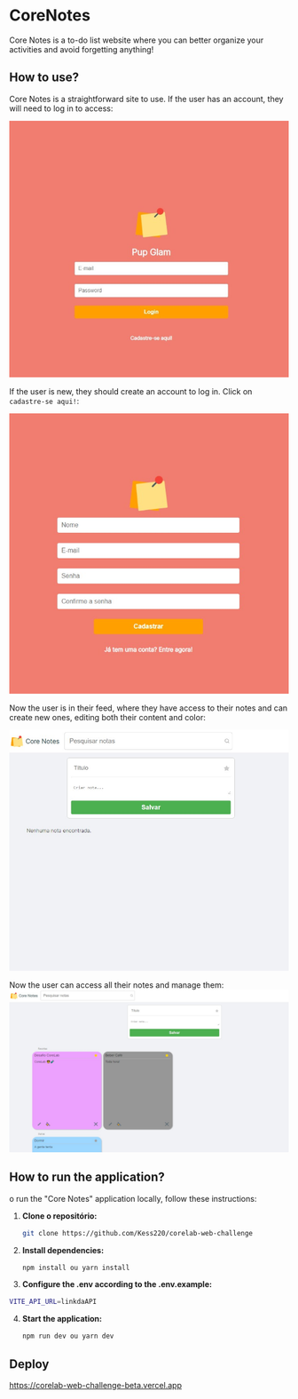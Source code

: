 # CoreNotes

Core Notes is a to-do list website where you can better organize your activities and avoid forgetting anything!

## How to use?

Core Notes is a straightforward site to use. If the user has an account, they will need to log in to access:

![Logo](./public/login.jpg)

If the user is new, they should create an account to log in. Click on `cadastre-se aqui!`:

![Logo](./public/cadastro.jpg)

Now the user is in their feed, where they have access to their notes and can create new ones, editing both their content and color:

![Logo](./public/feed.jpg)

Now the user can access all their notes and manage them:
![Logo](./public/notes.jpg)

## How to run the application?

o run the "Core Notes" application locally, follow these instructions:

1. **Clone o repositório:**

   ```bash
   git clone https://github.com/Kess220/corelab-web-challenge

   ```

2. **Install dependencies:**

   ```bash
   npm install ou yarn install

   ```

3. **Configure the .env according to the .env.example:**

```bash
VITE_API_URL=linkdaAPI

```

4. **Start the application:**

   ```bash
   npm run dev ou yarn dev

   ```

## Deploy

https://corelab-web-challenge-beta.vercel.app
